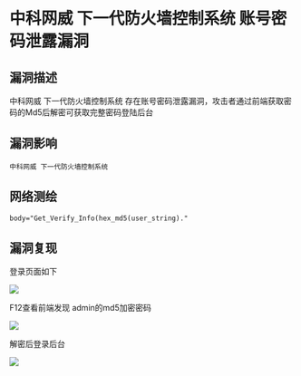 # 中科网威 下一代防火墙控制系统 账号密码泄露漏洞

## 漏洞描述

中科网威 下一代防火墙控制系统 存在账号密码泄露漏洞，攻击者通过前端获取密码的Md5后解密可获取完整密码登陆后台

## 漏洞影响

```
中科网威 下一代防火墙控制系统
```

## 网络测绘

```
body="Get_Verify_Info(hex_md5(user_string)."
```

## 漏洞复现

登录页面如下

![](./images/202202162250656.png)

F12查看前端发现 admin的md5加密密码

![](./images/202202162250950.png)

解密后登录后台

![](./images/202202162251462.png)